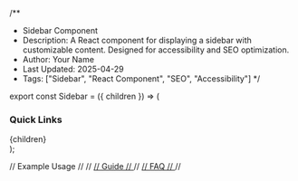 /**
 * Sidebar Component
 * Description: A React component for displaying a sidebar with customizable content. Designed for accessibility and SEO optimization.
 * Author: Your Name
 * Last Updated: 2025-04-29
 * Tags: ["Sidebar", "React Component", "SEO", "Accessibility"]
 */

export const Sidebar = ({ children }) => (
  <aside className="w-64 bg-white border-r border-gray-200 p-4" aria-label="Sidebar">
    <div className="space-y-4">
      <h3 className="font-bold mb-2" aria-label="Quick Links Section">Quick Links</h3>
      {children}
    </div>
  </aside>
);

// Example Usage
// <Sidebar>
//   <a href="/guide" className="text-blue-600 hover:underline" aria-label="Guide Page">
//     Guide
//   </a>
//   <a href="/faq" className="text-blue-600 hover:underline" aria-label="FAQ Page">
//     FAQ
//   </a>
// </Sidebar>